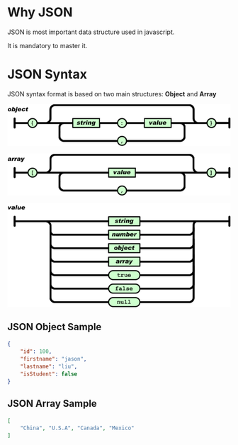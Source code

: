 # Why JSON
JSON is most important data structure used in javascript. 

It is mandatory to master it.

# JSON Syntax
JSON syntax format is based on two main structures: **Object** and **Array**

![alt text](https://github.com/liuyangjason/javascript-need-to-know/blob/master/chapter1/json-object.gif)

![alt text](https://github.com/liuyangjason/javascript-need-to-know/blob/master/chapter1/json-array.gif)

![alt text](https://github.com/liuyangjason/javascript-need-to-know/blob/master/chapter1/json-value.gif)


## JSON Object Sample
~~~ json
{
    "id": 100,
    "firstname": "jason",
    "lastname": "liu",
    "isStudent": false
}
~~~

## JSON Array Sample
~~~ json
[
    "China", "U.S.A", "Canada", "Mexico"
]
~~~

